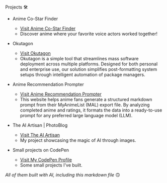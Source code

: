 Projects 🛠️

*   Anime Co-Star Finder
    
    *   [Visit Anime Co-Star Finder](https://anime-co-star-finder.netlify.app/)
    *   Discover anime where your favorite voice actors worked together!
    
*   Okutagon
    
    *   [Visit Okutagon](https://okutagon.netlify.app/)
    *   Okutagon is a simple tool that streamlines mass software deployment across multiple platforms. Designed for both personal and enterprise use, our solution simplifies post-formatting system setups through intelligent automation of package managers.
    
*   Anime Recommendation Prompter
    
    *   [Visit Anime Recommendation Prompter](https://anime-recommendation-prompter.netlify.app/)
    *   This website helps anime fans generate a structured markdown prompt from their MyAnimeList (MAL) export file. By analyzing completed anime and ratings, it formats the data into a ready-to-use prompt for any preferred large language model (LLM).
    
*   The AI Artisan | PhotoBlog
    
    *   [Visit The AI Artisan](https://the-ai-artisan.netlify.app/)
    *   My project showcasing the magic of AI through images.
    
*   Small projects on CodePen
    
    *   [Visit My CodePen Profile](https://codepen.io/levent1ozgur/)
    *   Some small projects I've built.


_All of them built with AI, including this markdown file_ 🙃

